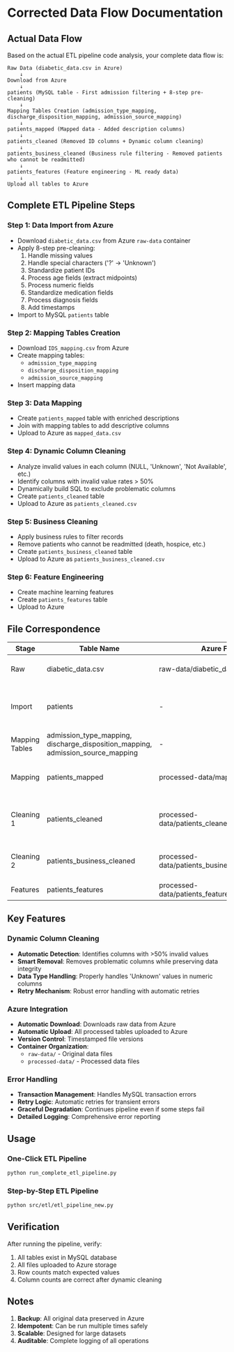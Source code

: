 # Corrected Data Flow Documentation

## Actual Data Flow

Based on the actual ETL pipeline code analysis, your complete data flow is:

```
Raw Data (diabetic_data.csv in Azure)
    ↓
Download from Azure
    ↓
patients (MySQL table - First admission filtering + 8-step pre-cleaning)
    ↓
Mapping Tables Creation (admission_type_mapping, discharge_disposition_mapping, admission_source_mapping)
    ↓
patients_mapped (Mapped data - Added description columns)
    ↓
patients_cleaned (Removed ID columns + Dynamic column cleaning)
    ↓
patients_business_cleaned (Business rule filtering - Removed patients who cannot be readmitted)
    ↓
patients_features (Feature engineering - ML ready data)
    ↓
Upload all tables to Azure
```

## Complete ETL Pipeline Steps

### Step 1: Data Import from Azure
- Download `diabetic_data.csv` from Azure `raw-data` container
- Apply 8-step pre-cleaning:
  1. Handle missing values
  2. Handle special characters ('?' → 'Unknown')
  3. Standardize patient IDs
  4. Process age fields (extract midpoints)
  5. Process numeric fields
  6. Standardize medication fields
  7. Process diagnosis fields
  8. Add timestamps
- Import to MySQL `patients` table

### Step 2: Mapping Tables Creation
- Download `IDS_mapping.csv` from Azure
- Create mapping tables:
  - `admission_type_mapping`
  - `discharge_disposition_mapping`
  - `admission_source_mapping`
- Insert mapping data

### Step 3: Data Mapping
- Create `patients_mapped` table with enriched descriptions
- Join with mapping tables to add descriptive columns
- Upload to Azure as `mapped_data.csv`

### Step 4: Dynamic Column Cleaning
- Analyze invalid values in each column (NULL, 'Unknown', 'Not Available', etc.)
- Identify columns with invalid value rates > 50%
- Dynamically build SQL to exclude problematic columns
- Create `patients_cleaned` table
- Upload to Azure as `patients_cleaned.csv`

### Step 5: Business Cleaning
- Apply business rules to filter records
- Remove patients who cannot be readmitted (death, hospice, etc.)
- Create `patients_business_cleaned` table
- Upload to Azure as `patients_business_cleaned.csv`

### Step 6: Feature Engineering
- Create machine learning features
- Create `patients_features` table
- Upload to Azure

## File Correspondence

| Stage | Table Name | Azure File | Rows | Columns | Description |
|-------|------------|------------|------|---------|-------------|
| Raw | diabetic_data.csv | raw-data/diabetic_data.csv | 101,766 | 50 | Original diabetes data |
| Import | patients | - | 71,518 | 50 | First admission filtering + pre-cleaning |
| Mapping Tables | admission_type_mapping, discharge_disposition_mapping, admission_source_mapping | - | - | - | ID to description mappings |
| Mapping | patients_mapped | processed-data/mapped_data.csv | 71,518 | 53 | +3 mapping description columns |
| Cleaning 1 | patients_cleaned | processed-data/patients_cleaned.csv | 71,518 | 49 | -3 ID columns + dynamic column cleaning |
| Cleaning 2 | patients_business_cleaned | processed-data/patients_business_cleaned.csv | 69,973 | 49 | -1,545 business filtered records |
| Features | patients_features | processed-data/patients_features.csv | 69,973 | 50+ | ML ready features |

## Key Features

### Dynamic Column Cleaning
- **Automatic Detection**: Identifies columns with >50% invalid values
- **Smart Removal**: Removes problematic columns while preserving data integrity
- **Data Type Handling**: Properly handles 'Unknown' values in numeric columns
- **Retry Mechanism**: Robust error handling with automatic retries

### Azure Integration
- **Automatic Download**: Downloads raw data from Azure
- **Automatic Upload**: All processed tables uploaded to Azure
- **Version Control**: Timestamped file versions
- **Container Organization**: 
  - `raw-data/` - Original data files
  - `processed-data/` - Processed data files

### Error Handling
- **Transaction Management**: Handles MySQL transaction errors
- **Retry Logic**: Automatic retries for transient errors
- **Graceful Degradation**: Continues pipeline even if some steps fail
- **Detailed Logging**: Comprehensive error reporting

## Usage

### One-Click ETL Pipeline
```bash
python run_complete_etl_pipeline.py
```

### Step-by-Step ETL Pipeline
```bash
python src/etl/etl_pipeline_new.py
```

## Verification

After running the pipeline, verify:
1. All tables exist in MySQL database
2. All files uploaded to Azure storage
3. Row counts match expected values
4. Column counts are correct after dynamic cleaning

## Notes

1. **Backup**: All original data preserved in Azure
2. **Idempotent**: Can be run multiple times safely
3. **Scalable**: Designed for large datasets
4. **Auditable**: Complete logging of all operations 